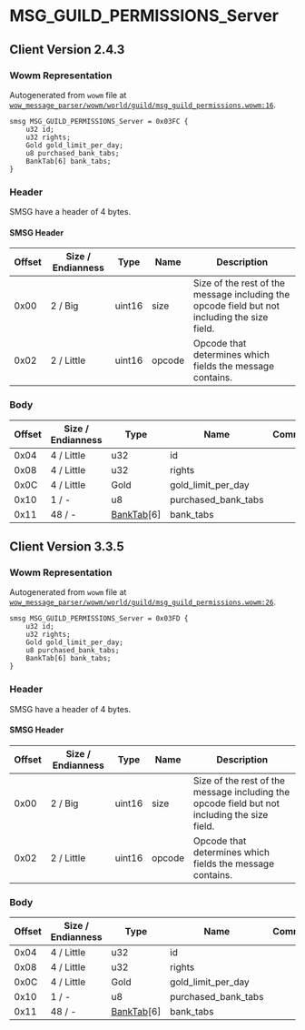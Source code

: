 # MSG_GUILD_PERMISSIONS_Server

## Client Version 2.4.3

### Wowm Representation

Autogenerated from `wowm` file at [`wow_message_parser/wowm/world/guild/msg_guild_permissions.wowm:16`](https://github.com/gtker/wow_messages/tree/main/wow_message_parser/wowm/world/guild/msg_guild_permissions.wowm#L16).
```rust,ignore
smsg MSG_GUILD_PERMISSIONS_Server = 0x03FC {
    u32 id;
    u32 rights;
    Gold gold_limit_per_day;
    u8 purchased_bank_tabs;
    BankTab[6] bank_tabs;
}
```
### Header

SMSG have a header of 4 bytes.

#### SMSG Header

| Offset | Size / Endianness | Type   | Name   | Description |
| ------ | ----------------- | ------ | ------ | ----------- |
| 0x00   | 2 / Big           | uint16 | size   | Size of the rest of the message including the opcode field but not including the size field.|
| 0x02   | 2 / Little        | uint16 | opcode | Opcode that determines which fields the message contains.|

### Body

| Offset | Size / Endianness | Type | Name | Comment |
| ------ | ----------------- | ---- | ---- | ------- |
| 0x04 | 4 / Little | u32 | id |  |
| 0x08 | 4 / Little | u32 | rights |  |
| 0x0C | 4 / Little | Gold | gold_limit_per_day |  |
| 0x10 | 1 / - | u8 | purchased_bank_tabs |  |
| 0x11 | 48 / - | [BankTab](banktab.md)[6] | bank_tabs |  |

## Client Version 3.3.5

### Wowm Representation

Autogenerated from `wowm` file at [`wow_message_parser/wowm/world/guild/msg_guild_permissions.wowm:26`](https://github.com/gtker/wow_messages/tree/main/wow_message_parser/wowm/world/guild/msg_guild_permissions.wowm#L26).
```rust,ignore
smsg MSG_GUILD_PERMISSIONS_Server = 0x03FD {
    u32 id;
    u32 rights;
    Gold gold_limit_per_day;
    u8 purchased_bank_tabs;
    BankTab[6] bank_tabs;
}
```
### Header

SMSG have a header of 4 bytes.

#### SMSG Header

| Offset | Size / Endianness | Type   | Name   | Description |
| ------ | ----------------- | ------ | ------ | ----------- |
| 0x00   | 2 / Big           | uint16 | size   | Size of the rest of the message including the opcode field but not including the size field.|
| 0x02   | 2 / Little        | uint16 | opcode | Opcode that determines which fields the message contains.|

### Body

| Offset | Size / Endianness | Type | Name | Comment |
| ------ | ----------------- | ---- | ---- | ------- |
| 0x04 | 4 / Little | u32 | id |  |
| 0x08 | 4 / Little | u32 | rights |  |
| 0x0C | 4 / Little | Gold | gold_limit_per_day |  |
| 0x10 | 1 / - | u8 | purchased_bank_tabs |  |
| 0x11 | 48 / - | [BankTab](banktab.md)[6] | bank_tabs |  |

